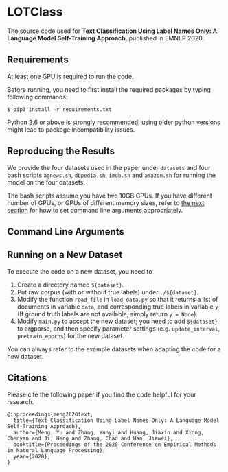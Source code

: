 # LOTClass

The source code used for **Text Classification Using Label Names Only: A Language Model Self-Training Approach**, published in EMNLP 2020.

## Requirements

At least one GPU is required to run the code.

Before running, you need to first install the required packages by typing following commands:

```
$ pip3 install -r requirements.txt
```

Python 3.6 or above is strongly recommended; using older python versions might lead to package incompatibility issues.

## Reproducing the Results

We provide the four datasets used in the paper under ```datasets``` and four bash scripts ```agnews.sh```, ```dbpedia.sh```, ```imdb.sh``` and ```amazon.sh``` for running the model on the four datasets.

The bash scripts assume you have two 10GB GPUs. If you have different number of GPUs, or GPUs of different memory sizes, refer to [the next section](#command-line-arguments) for how to set command line arguments appropriately.

## Command Line Arguments

## Running on a New Dataset

To execute the code on a new dataset, you need to 

1. Create a directory named ```${dataset}```.
2. Put raw corpus (with or without true labels) under ```./${dataset}```.
3. Modify the function ```read_file``` in ```load_data.py``` so that it returns a list of documents in variable ```data```, and corresponding true labels in variable ```y``` (If ground truth labels are not available, simply return ```y = None```).
4. Modify ```main.py``` to accept the new dataset; you need to add ```${dataset}``` to argparse, and then specify parameter settings (e.g. ```update_interval```, ```pretrain_epochs```) for the new dataset.

You can always refer to the example datasets when adapting the code for a new dataset.

## Citations

Please cite the following paper if you find the code helpful for your research.
```
@inproceedings{meng2020text,
  title={Text Classification Using Label Names Only: A Language Model Self-Training Approach},
  author={Meng, Yu and Zhang, Yunyi and Huang, Jiaxin and Xiong, Chenyan and Ji, Heng and Zhang, Chao and Han, Jiawei},
  booktitle={Proceedings of the 2020 Conference on Empirical Methods in Natural Language Processing},
  year={2020},
}
```
